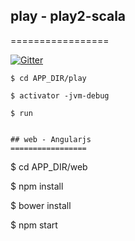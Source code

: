 ## play - play2-scala
=================

[![Gitter](https://badges.gitter.im/Join%20Chat.svg)](https://gitter.im/ktz4/play2-scala-angularjs-bbs?utm_source=badge&utm_medium=badge&utm_campaign=pr-badge&utm_content=badge)
```
$ cd APP_DIR/play

$ activator -jvm-debug

$ run 


## web - Angularjs
=================
```
$ cd APP_DIR/web

$ npm install

$ bower install

$ npm start
```




